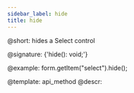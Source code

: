 ```yaml
---
sidebar_label: hide
title: hide
---          
```


@short: hides a Select control

@signature: {'hide(): void;'}



@example:
form.getItem("select").hide(); 


@template: api_method
@descr:


